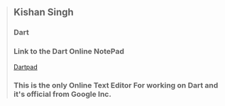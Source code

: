 > ## Kishan Singh
> ### Dart
> ### Link to the Dart Online NotePad
> [Dartpad](https://www.dartpad.org/)
> ### This is the only Online Text Editor For working on Dart and it's official from Google Inc.
